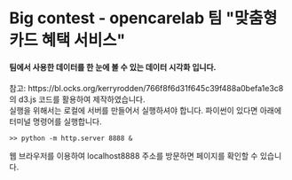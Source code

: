 <h1>Big contest - opencarelab 팀 "맞춤형 카드 혜택 서비스"</h1>
<h4>팀에서 사용한 데이터를 한 눈에 볼 수 있는 데이터 시각화 입니다.</h4>
참고: https://bl.ocks.org/kerryrodden/766f8f6d31f645c39f488a0befa1e3c8 의 d3.js 코드를 활용하여 제작하였습니다.
<br>
실행을 위해서는 로컬에 서버를 만들어서 실행하셔야 합니다.
파이썬이 있다면 아래에 터미널 명령어를 실행합니다.
<pre><code>>> python -m http.server 8888 &</code></pre>

웹 브라우저를 이용하여 localhost8888 주소를 방문하면 페이지를 확인할 수 있습니다.